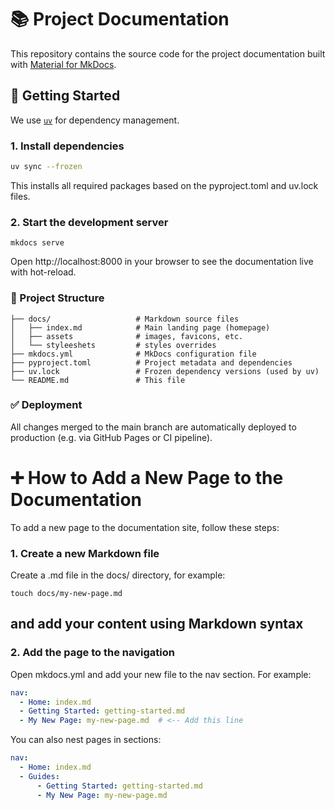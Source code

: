 # 📚 Project Documentation

This repository contains the source code for the project documentation built with [Material for MkDocs](https://squidfunk.github.io/mkdocs-material/).

## 🚀 Getting Started

We use [`uv`](https://github.com/astral-sh/uv) for dependency management.

### 1. Install dependencies

```bash
uv sync --frozen
```
This installs all required packages based on the pyproject.toml and uv.lock files.

### 2. Start the development server
`mkdocs serve`

Open http://localhost:8000 in your browser to see the documentation live with hot-reload.

### 📁 Project Structure
```.
├── docs/                   # Markdown source files  
│   ├── index.md            # Main landing page (homepage)  
│   ├── assets              # images, favicons, etc.
│   └── styleeshets         # styles overrides
├── mkdocs.yml              # MkDocs configuration file  
├── pyproject.toml          # Project metadata and dependencies  
├── uv.lock                 # Frozen dependency versions (used by uv)  
└── README.md               # This file  
```

### ✅ Deployment
All changes merged to the main branch are automatically deployed to production (e.g. via GitHub Pages or CI pipeline).

# ➕ How to Add a New Page to the Documentation

To add a new page to the documentation site, follow these steps:

### 1. Create a new Markdown file
Create a .md file in the docs/ directory, for example:

```
touch docs/my-new-page.md
```
## and add your content using Markdown syntax

### 2. Add the page to the navigation
Open mkdocs.yml and add your new file to the nav section. For example:

```yaml
nav:
  - Home: index.md
  - Getting Started: getting-started.md
  - My New Page: my-new-page.md  # <-- Add this line
```
You can also nest pages in sections:

```yaml
nav:
  - Home: index.md
  - Guides:
      - Getting Started: getting-started.md
      - My New Page: my-new-page.md
```
